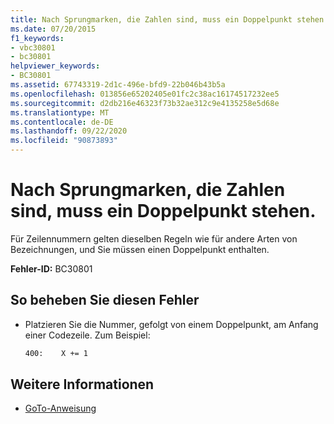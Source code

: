 ```yaml
---
title: Nach Sprungmarken, die Zahlen sind, muss ein Doppelpunkt stehen.
ms.date: 07/20/2015
f1_keywords:
- vbc30801
- bc30801
helpviewer_keywords:
- BC30801
ms.assetid: 67743319-2d1c-496e-bfd9-22b046b43b5a
ms.openlocfilehash: 013856e65202405e01fc2c38ac16174517232ee5
ms.sourcegitcommit: d2db216e46323f73b32ae312c9e4135258e5d68e
ms.translationtype: MT
ms.contentlocale: de-DE
ms.lasthandoff: 09/22/2020
ms.locfileid: "90873893"
---
```

# <a name="labels-that-are-numbers-must-be-followed-by-colons"></a>Nach Sprungmarken, die Zahlen sind, muss ein Doppelpunkt stehen.

Für Zeilennummern gelten dieselben Regeln wie für andere Arten von Bezeichnungen, und Sie müssen einen Doppelpunkt enthalten.  
  
 **Fehler-ID:** BC30801  
  
## <a name="to-correct-this-error"></a>So beheben Sie diesen Fehler  
  
- Platzieren Sie die Nummer, gefolgt von einem Doppelpunkt, am Anfang einer Codezeile. Zum Beispiel:  
  
    ```vb  
    400:    X += 1  
    ```  
  
## <a name="see-also"></a>Weitere Informationen

- [GoTo-Anweisung](../statements/goto-statement.md)
